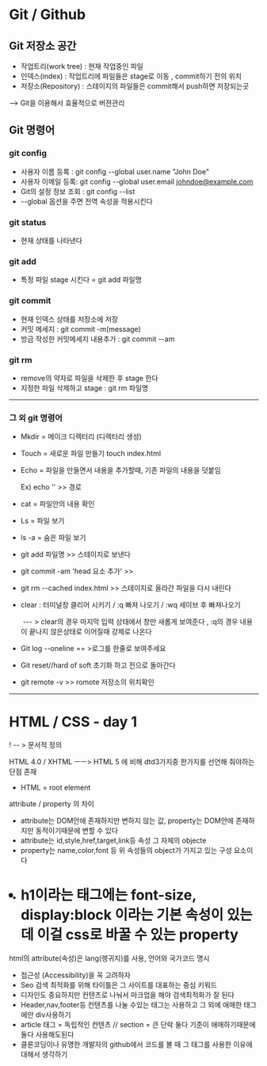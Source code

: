 # Git / Github



## Git 저장소 공간

- 작업트리(work tree) : 현재 작업중인 파일
- 인덱스(index) : 작업트리에 파일들은 stage로 이동 , commit하기 전의 위치
- 저장소(Repository) : 스테이지의 파일들은 commit해서 push하면 저장되는곳

--> Git을 이용해서 효율적으로 버젼관리

## Git 명령어

### git config

- 사용자 이름 등록 : git config --global user.name "John Doe"
- 사용자 이메일 등록: git config --global user.email johndoe@example.com
- Git의 설정 정보 조회 : git config --list
- --global 옵션을 주면 전역 속성을 적용시킨다

### git status

- 현재 상태를 나타낸다

### git add

- 특정 파일 stage 시킨다 = git add 파일명

### git commit

- 현재 인덱스 상태를 저장소에 저장
- 커밋 메세지 : git commit -m(message)
- 방금 작성한 커밋메세지 내용추가 : git commit --am

### git rm

- remove의 약자로 파일을 삭제한 후 stage 한다
- 지정한 파일 삭제하고 stage : git rm 파일명

---

### 그 외 git 명령어

- Mkdir = 메이크 디렉터리 (디렉터리 생성)

- Touch = 새로운 파일 만들기  touch index.html

- Echo = 파일을 만들면서 내용을 추가할때, 기존 파일의 내용을 덧붙임

   Ex) echo '<!doctype html>' >> 경로

- cat = 파일안의 내용 확인

- Ls = 파일 보기

- ls -a  = 숨은 파일 보기

- git add 파일명  >> 스테이지로 보낸다

- git commit -am 'head 요소 추가' >>

- git rm --cached index.html   >> 스테이지로 올라간 파일을 다시 내린다

- clear : 터미널창 클리어 시키기 / :q 빠져 나오기  /   :wq 세이브 후 빠져나오기

  ​	--- > clear의 경우 마지막 입력 상태에서 창만 새롭게 보여준다 , :q의 경우 내용이 끝나지 않은상태로 이어질때 강제로 나온다

- Git log --oneline == >로그를 한줄로 보여주세요

- Git reset//hard of soft  초기화 하고 전으로 돌아간다

- git remote -v >> romote 저장소의 위치확인



---

# HTML / CSS - day 1



!<doctype> -- > 문서적 정의

HTML 4.0 / XHTML   ㅡㅡ> HTML 5 에 비해 dtd3가지중 한가지를 선언해 줘야하는 단점 존재

- HTML = root element

attribute / property 의 차이

- attribute는 DOM안에 존재하지만 변하지 않는 값, property는 DOM안에 존재하지만 동적이기때문에 변할 수 있다
- attribute는  id,style,href,target,link등 속성 그 자체의 objecte
- property는 name,color,font 등 위 속성들의 object가 가지고 있는 구성 요소이다 
- <h1 class"" <<class는 있어도 되고 없어도 되는 추가 정보 attribute
- h1이라는 태그에는 font-size, display:block 이라는 기본 속성이 있는데 이걸 css로 바꿀 수 있는 property

<html lang="ko-kr">  html의 attribute(속성)은 lang(렝귀지)를 사용, 언어와 국가코드 명시

* 접근성 (Accessibility)을 꼭 고려하자
* Seo 검색 최적화를 위해 타이틀은 그 사이트를 대표하는 중심 키워드
* 디자인도 중요하지만 컨텐츠로 나눠서 마크업을 해야 검색최적화가 잘 된다
* Header,nav,footer등 컨텐츠를 나눌 수있는 태그는 사용하고 그 외에 애매한 태그에만 div사용하기
* article 태그 = 독립적인 컨텐츠   // section = 큰 단락  둘다 기준이 애매하기때문에 둘다 사용해도된다
* 클론코딩이나  유명한 개발자의 github에서 코드를 볼 때 그 태그를 사용한 이유에 대해서 생각하기
